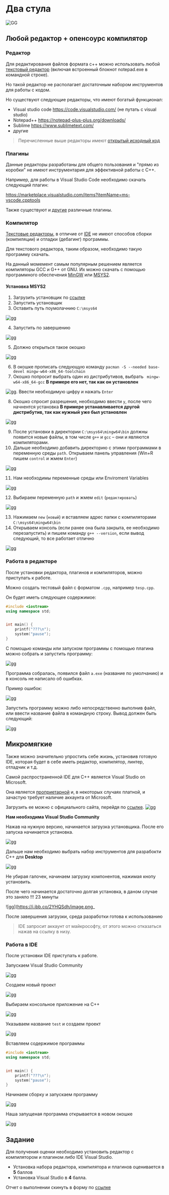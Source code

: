 # Два стула
![GG](https://i.ibb.co/n3ZLZb1/a.png)

## Любой редактор + опенсоурс компилятор
### Редактор
Для редактирования файлов формата c++ можно использовать любой [текстовый редактор](https://ru.wikipedia.org/wiki/%D0%A2%D0%B5%D0%BA%D1%81%D1%82%D0%BE%D0%B2%D1%8B%D0%B9_%D1%80%D0%B5%D0%B4%D0%B0%D0%BA%D1%82%D0%BE%D1%80#:~:text=%D0%A2%D0%B5%CC%81%D0%BA%D1%81%D1%82%D0%BE%D0%B2%D1%8B%D0%B9%20%D1%80%D0%B5%D0%B4%D0%B0%CC%81%D0%BA%D1%82%D0%BE%D1%80%20%E2%80%94%20%D1%81%D0%B0%D0%BC%D0%BE%D1%81%D1%82%D0%BE%D1%8F%D1%82%D0%B5%D0%BB%D1%8C%D0%BD%D0%B0%D1%8F%20%D0%BA%D0%BE%D0%BC%D0%BF%D1%8C%D1%8E%D1%82%D0%B5%D1%80%D0%BD%D0%B0%D1%8F%20%D0%BF%D1%80%D0%BE%D0%B3%D1%80%D0%B0%D0%BC%D0%BC%D0%B0,%D0%B8%20%D1%82%D0%B5%D0%BA%D1%81%D1%82%D0%BE%D0%B2%D1%8B%D1%85%20%D1%84%D0%B0%D0%B9%D0%BB%D0%BE%D0%B2%2C%20%D0%B2%20%D1%87%D0%B0%D1%81%D1%82%D0%BD%D0%BE%D1%81%D1%82%D0%B8.) (включая встроенный блокнот notepad.exe в командной строке).

Но такой редактор не располагает достаточным набором инструментов для работы с кодом.

Но существуют следующие редакторы, что имеют богатый функционал:

- Visual studio code https://code.visualstudio.com/ (не путать с visual studio)
- Notepad++ https://notepad-plus-plus.org/downloads/ 
- Sublime https://www.sublimetext.com/
- другие

>Перечисленные выше редакторы имеют [открытый исходный код](https://ru.wikipedia.org/wiki/%D0%9E%D1%82%D0%BA%D1%80%D1%8B%D1%82%D0%BE%D0%B5_%D0%BF%D1%80%D0%BE%D0%B3%D1%80%D0%B0%D0%BC%D0%BC%D0%BD%D0%BE%D0%B5_%D0%BE%D0%B1%D0%B5%D1%81%D0%BF%D0%B5%D1%87%D0%B5%D0%BD%D0%B8%D0%B5)

### Плагины
Данные редакторы разработаны для общего пользования и "прямо из коробки" не имеют инструментария для эффективной работы с С++.

Например, для работы в Visual Studio Code необходимо скачать следующий плагин:

https://marketplace.visualstudio.com/items?itemName=ms-vscode.cpptools

Также существуют и [другие](https://habr.com/ru/company/aktiv-company/blog/440142/) различные плагины.

### Компилятор

[Текстовые редакторы](https://ru.wikipedia.org/wiki/%D0%A2%D0%B5%D0%BA%D1%81%D1%82%D0%BE%D0%B2%D1%8B%D0%B9_%D1%80%D0%B5%D0%B4%D0%B0%D0%BA%D1%82%D0%BE%D1%80#:~:text=%D0%A2%D0%B5%CC%81%D0%BA%D1%81%D1%82%D0%BE%D0%B2%D1%8B%D0%B9%20%D1%80%D0%B5%D0%B4%D0%B0%CC%81%D0%BA%D1%82%D0%BE%D1%80%20%E2%80%94%20%D1%81%D0%B0%D0%BC%D0%BE%D1%81%D1%82%D0%BE%D1%8F%D1%82%D0%B5%D0%BB%D1%8C%D0%BD%D0%B0%D1%8F%20%D0%BA%D0%BE%D0%BC%D0%BF%D1%8C%D1%8E%D1%82%D0%B5%D1%80%D0%BD%D0%B0%D1%8F%20%D0%BF%D1%80%D0%BE%D0%B3%D1%80%D0%B0%D0%BC%D0%BC%D0%B0,%D0%B8%20%D1%82%D0%B5%D0%BA%D1%81%D1%82%D0%BE%D0%B2%D1%8B%D1%85%20%D1%84%D0%B0%D0%B9%D0%BB%D0%BE%D0%B2%2C%20%D0%B2%20%D1%87%D0%B0%D1%81%D1%82%D0%BD%D0%BE%D1%81%D1%82%D0%B8.), в отличие от [IDE](https://ru.wikipedia.org/wiki/%D0%98%D0%BD%D1%82%D0%B5%D0%B3%D1%80%D0%B8%D1%80%D0%BE%D0%B2%D0%B0%D0%BD%D0%BD%D0%B0%D1%8F_%D1%81%D1%80%D0%B5%D0%B4%D0%B0_%D1%80%D0%B0%D0%B7%D1%80%D0%B0%D0%B1%D0%BE%D1%82%D0%BA%D0%B8) не имеют способов сборки (компиляции) и отладки (дебагинг) программы.

Для текстового редактора, таким образом, необходимо такую программу скачать.

На данный момемент самым популярным решением является компиляторы GCC и G++ от GNU. Их можно скачать с помощью программного обеспечения [MinGW](https://www.mingw-w64.org/) или [MSYS2](https://www.msys2.org/).

#### Установка MSYS2
1. Загрузить установщик по [ссылке](https://github.com/msys2/msys2-installer/releases/download/2022-01-28/msys2-x86_64-20220128.exe)
2. Запустить установщик
3. Оставить путь поумолачнию `C:\msys64` 

![gg](https://www.msys2.org/images/install-2-path.png)

4. Запустить по завершению 

![gg](https://www.msys2.org/images/install-3-finish.png) 

5. Должно открыться такое окошко 

![gg](https://i.ibb.co/qmz9FQb/image.png)

6. В окошке прописать следующую команду `pacman -S --needed base-devel mingw-w64-x86_64-toolchain`
7. Окошко попросит выбрать один из дистрибутивов, выбрать ` mingw-w64-x86_64-gcc` **В примере его нет, так как он установлен** 

![gg](https://i.ibb.co/Hr8GkQG/image.png). Ввести необходимую цифру и нажать `Enter`

8. Окошко спросит разрешения, необходимо ввести `y`, после чего начнентся установка **В примере устанавливается другой дистрибутив, так как нужный уже был установлен** 

![gg](https://i.ibb.co/zXnYL5Z/image.png)

9. После установки в директории `C:\msys64\mingw64\bin` должны появится новые файлы, в том числе `g++` и `gcc` – они и являются компиляторами.
10. Дальше необходимо добавить директорию с этими программами в переменную среды `path`. Открываем панель управления (Win+R пишем `control` и жмем `Enter`) 

![gg](https://i.ibb.co/kKh6qrC/image.png)

11. Нам необходимы переменные среды или Enviroment Variables 

![gg](https://i.ibb.co/9NSXwsc/image.png)

12. Выбираем переменную `path` и жмем `edit` (`редактировать`) 

![gg](https://i.ibb.co/F3J5mXR/image.png)

13. Нажимаем `new` (`новый`) и вставляем адрес папки с компиляторами `C:\msys64\mingw64\bin`
14. Открываем консоль (если ранее она была закрыта, ее необходимо перезапустить) и пишем команду `g++ --version`, если вывод следующий, то все работает отлично 

![gg](https://i.ibb.co/w7pxZ0N/image.png)
 
### Работа в редакторе
После установки редактора, плагинов и компиляторов, можно приступать к работе.

Можно создать тестовый файл с форматом `.cpp`, например `tesp.cpp`.

Он будет иметь следующее содержимое:
```cpp
#include <iostream>
using namespace std;


int main() {
    printf("???\n");
    system("pause");
}
```

С помощью команды или запуском программы с помощью плагина можно собрать и запустить программу:

![gg](https://i.ibb.co/sjSq8SP/image.png)

Программа собралась, появился файл `a.exe` (название по умолчанию) и в консоль не написало об ошибках.

Пример ошибок:

![gg](https://i.ibb.co/hmsbx52/image.png)

Запустить программу можно либо непосредственно выполнив файл, или ввести название файла в командную строку. Вывод должен быть следующий:

![gg](https://i.ibb.co/zfCgD3B/image.png)

## Микромягкие
Также можно значительно упростить себе жизнь, установив готовую IDE, которая будет в себе иметь редактор, компилятор, линтер, отладчик и т.д.

Самой распространенной IDE для C++ является Visual Studio on Microsoft.

Она является [проприетарной](https://ru.wikipedia.org/wiki/%D0%9F%D1%80%D0%BE%D0%BF%D1%80%D0%B8%D0%B5%D1%82%D0%B0%D1%80%D0%BD%D0%BE%D0%B5_%D0%BF%D1%80%D0%BE%D0%B3%D1%80%D0%B0%D0%BC%D0%BC%D0%BD%D0%BE%D0%B5_%D0%BE%D0%B1%D0%B5%D1%81%D0%BF%D0%B5%D1%87%D0%B5%D0%BD%D0%B8%D0%B5) и, в некоторых случаях платной, и зачастую требует наличие аккаунта от Microsoft.

Загрузить ее можно с официального сайта, перейдя по [ссылке](https://visualstudio.microsoft.com/ru/free-developer-offers/). ![gg](https://i.ibb.co/94KL3RJ/image.png)

**Нам необходима Visual Studio Community**

Нажав на нужную версию, начинается загрузка установщика.
После его запуска начинается установка.

![gg](https://i.ibb.co/nrdR9Yp/image.png)

Дальше нам необходимо выбрать набор инструментов для разрабокти C++ для **Desktop**

![gg](https://i.ibb.co/bvMZhxG/image.png)

Не убирая галочек, начинаем загрузку компонентов, нажимая кнопу установить.

После чего начинается достаточно долгая установка, в даном случае это заняло !!! 23 минуты

![gg](https://i.ibb.co/2YHQSdh/image.png_

После завершения загрузки, среда разработки готова к использованию

> IDE запросит аккаунт от майкрософту, от этого можно отказаться нажав на ссылку в низу.

### Работа в IDE
После установки IDE приступать к работе.

Запускаем Visual Studio Community

![gg](https://i.ibb.co/7xhGMRt/image.png)

Создаем новый проект

![gg](https://i.ibb.co/fk8Zmhy/image.png)

Выбираем консольное приложение на C++

![gg](https://i.ibb.co/N7c9fZG/image.png)

Указываем название `test` и создаем проект

![gg](https://i.ibb.co/YPbDsCc/image.png)

Вставляем содержимое программы
```cpp
#include <iostream>
using namespace std;


int main() {
    printf("???\n");
    system("pause");
}
```

Начинаем сборку и запускаем программу

![gg](https://i.ibb.co/C8Z75xj/a.png)

Наша запущеная программа открывается в новом окошке

![gg](https://i.ibb.co/Z1ML2mJ/image.png)

## Задание
Для получения оценки необходимо установить редактор с компилятором и плагином *либо* IDE Visual Studio.
- Установка набора редактора, компилятора и плагинов оценивается в **5** баллов
- Установка Visual Studio в **4** балла.

Отчет о выполнении скинуть в форму по [ссылке](https://forms.gle/4Z1DsYSVyMGCZkcu9)
